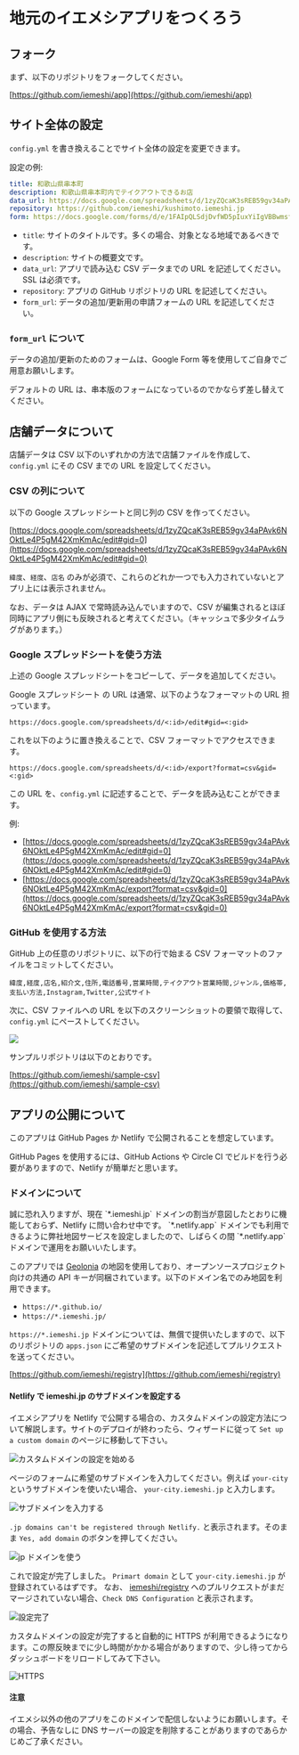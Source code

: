 # 地元のイエメシアプリをつくろう

## フォーク

まず、以下のリポジトリをフォークしてください。

[https://github.com/iemeshi/app](https://github.com/iemeshi/app)

## サイト全体の設定

`config.yml` を書き換えることでサイト全体の設定を変更できます。

設定の例:

```yaml
title: 和歌山県串本町
description: 和歌山県串本町内でテイクアウトできるお店
data_url: https://docs.google.com/spreadsheets/d/1zyZQcaK3sREB59gv34aPAvk6NOktLe4P5gM42XmKmAc/export?format=csv&gid=0
repository: https://github.com/iemeshi/kushimoto.iemeshi.jp
form: https://docs.google.com/forms/d/e/1FAIpQLSdjDvfWD5pIuxYiIgVBBwmsfd8-6sgActbeMOm2450dRfZroQ/viewform
```

* `title`: サイトのタイトルです。多くの場合、対象となる地域であるべきです。
* `description`: サイトの概要文です。
* `data_url`: アプリで読み込む CSV データまでの URL を記述してください。SSL は必須です。
* `repository`: アプリの GitHub リポジトリの URL を記述してください。
* `form_url`: データの追加/更新用の申請フォームの URL を記述してください。

### `form_url` について

データの追加/更新のためのフォームは、Google Form 等を使用してご自身でご用意お願いします。

デフォルトの URL は、串本版のフォームになっているのでかならず差し替えてください。

## 店舗データについて

店舗データは CSV 以下のいずれかの方法で店舗ファイルを作成して、`config.yml` にその CSV までの URL を設定してください。

### CSV の列について

以下の Google スプレッドシートと同じ列の CSV を作ってください。

[https://docs.google.com/spreadsheets/d/1zyZQcaK3sREB59gv34aPAvk6NOktLe4P5gM42XmKmAc/edit#gid=0](https://docs.google.com/spreadsheets/d/1zyZQcaK3sREB59gv34aPAvk6NOktLe4P5gM42XmKmAc/edit#gid=0)

`緯度`、`経度`、`店名` のみが必須で、これらのどれか一つでも入力されていないとアプリ上には表示されません。

なお、データは AJAX で常時読み込んでいますので、CSV が編集されるとほぼ同時にアプリ側にも反映されると考えてください。（キャッシュで多少タイムラグがあります。）

### Google スプレッドシートを使う方法

上述の Google スプレッドシートをコピーして、データを追加してください。

Google スプレッドシート の URL は通常、以下のようなフォーマットの URL 担っています。

```
https://docs.google.com/spreadsheets/d/<:id>/edit#gid=<:gid>
```

これを以下のように置き換えることで、CSV フォーマットでアクセスできます。

```
https://docs.google.com/spreadsheets/d/<:id>/export?format=csv&gid=<:gid>
```

この URL を、`config.yml` に記述することで、データを読み込むことができます。

例:

* [https://docs.google.com/spreadsheets/d/1zyZQcaK3sREB59gv34aPAvk6NOktLe4P5gM42XmKmAc/edit#gid=0](https://docs.google.com/spreadsheets/d/1zyZQcaK3sREB59gv34aPAvk6NOktLe4P5gM42XmKmAc/edit#gid=0)
* [https://docs.google.com/spreadsheets/d/1zyZQcaK3sREB59gv34aPAvk6NOktLe4P5gM42XmKmAc/export?format=csv&gid=0](https://docs.google.com/spreadsheets/d/1zyZQcaK3sREB59gv34aPAvk6NOktLe4P5gM42XmKmAc/export?format=csv&gid=0)

### GitHub を使用する方法

GitHub 上の任意のリポジトリに、以下の行で始まる CSV フォーマットのファイルをコミットしてください。

```
緯度,経度,店名,紹介文,住所,電話番号,営業時間,テイクアウト営業時間,ジャンル,価格帯,支払い方法,Instagram,Twitter,公式サイト
```

次に、CSV ファイルへの URL を以下のスクリーンショットの要領で取得して、`config.yml` にペーストしてください。

![](https://www.evernote.com/l/ABUG24eSZOxPpqjYbKB0h2LNO-PjcQoDsLUB/image.png)

サンプルリポジトリは以下のとおりです。

[https://github.com/iemeshi/sample-csv](https://github.com/iemeshi/sample-csv)

## アプリの公開について


このアプリは GitHub Pages か Netlify で公開されることを想定しています。

GitHub Pages を使用するには、GitHub Actions や Circle CI でビルドを行う必要がありますので、Netlify が簡単だと思います。

### ドメインについて

<div class="alert">
誠に恐れ入りますが、現在 `*.iemeshi.jp` ドメインの割当が意図したとおりに機能しておらず、Netlify に問い合わせ中です。 `*.netlify.app` ドメインでも利用できるように弊社地図サービスを設定しましたので、しばらくの間 `*.netlify.app` ドメインで運用をお願いいたします。
</div>

このアプリでは [Geolonia](https://geolonia.com/) の地図を使用しており、オープンソースプロジェクト向けの共通の API キーが同梱されています。以下のドメイン名でのみ地図を利用できます。

- `https://*.github.io/`
- `https://*.iemeshi.jp/`

`https://*.iemeshi.jp` ドメインについては、無償で提供いたしますので、以下のリポジトリの `apps.json` にご希望のサブドメインを記述してプルリクエストを送ってください。

[https://github.com/iemeshi/registry](https://github.com/iemeshi/registry)

#### Netlify で iemeshi.jp のサブドメインを設定する

イエメシアプリを Netlify で公開する場合の、カスタムドメインの設定方法について解説します。サイトのデプロイが終わったら、ウィザードに従って `Set up a custom domain` のページに移動して下さい。

![カスタムドメインの設定を始める](images/netlify-subdomain-01.png)

ページのフォームに希望のサブドメインを入力してください。例えば `your-city` というサブドメインを使いたい場合、 `your-city.iemeshi.jp` と入力します。

![サブドメインを入力する](images/netlify-subdomain-02.png)

`.jp domains can't be registered through Netlify.` と表示されます。そのまま `Yes, add domain` のボタンを押してください。

![jp ドメインを使う](images/netlify-subdomain-03.png)

これで設定が完了しました。 `Primart domain` として `your-city.iemeshi.jp` が登録されているはずです。
なお、 [iemeshi/registry](https://github.com/iemeshi/registry) へのプルリクエストがまだマージされていない場合、`Check DNS Configuration` と表示されます。

![設定完了](images/netlify-subdomain-04.png)

カスタムドメインの設定が完了すると自動的に HTTPS が利用できるようになります。この際反映までに少し時間がかかる場合がありますので、少し待ってからダッシュボードをリロードしてみて下さい。

![HTTPS](images/netlify-subdomain-05.png)

#### 注意

イエメシ以外の他のアプリをこのドメインで配信しないようにお願いします。その場合、予告なしに DNS サーバーの設定を削除することがありますのであらかじめご了承ください。
